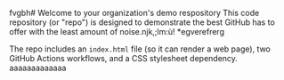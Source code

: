 fvgbh# Welcome to your organization's demo respository
This code repository (or "repo") is designed to demonstrate the best GitHub has to offer with the least amount of noise.njk,;lm:ù!
*egverefrerg

The repo includes an `index.html` file (so it can render a web page), two GitHub Actions workflows, and a CSS stylesheet dependency.
aaaaaaaaaaaaa

